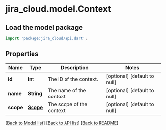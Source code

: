 # jira_cloud.model.Context

## Load the model package
```dart
import 'package:jira_cloud/api.dart';
```

## Properties
Name | Type | Description | Notes
------------ | ------------- | ------------- | -------------
**id** | **int** | The ID of the context. | [optional] [default to null]
**name** | **String** | The name of the context. | [optional] [default to null]
**scope** | [**Scope**](Scope.md) | The scope of the context. | [optional] [default to null]

[[Back to Model list]](../README.md#documentation-for-models) [[Back to API list]](../README.md#documentation-for-api-endpoints) [[Back to README]](../README.md)


